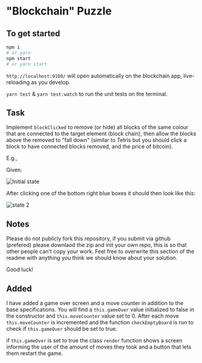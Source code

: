 # "Blockchain" Puzzle

## To get started

```sh
npm i
# or yarn
npm start
# or yarn start
```

`http://localhost:9100/` will open automatically on the blockchain app, live-reloading as you develop.

`yarn test` & `yarn test:watch` to run the unit tests on the terminal.

## Task

Implement `blockClicked` to remove (or hide) all blocks of the same colour that are connected to the target element (block chain), then allow the blocks above the removed to "fall down" (similar to Tetris but you should click a block to have connected blocks removed, and the price of bitcoin).

E.g.,

Given:

![Initial state](https://trottski.s3.amazonaws.com/snaps/initial.jpg)

After clicking one of the bottom right blue boxes it should then look
like this:

![state 2](https://trottski.s3.amazonaws.com/snaps/stage2.jpg)

## Notes

Please do not publicly fork this repository, if you submit via github (prefered) please downlaod the zip and init your own repo, this is so that other people can't copy your work.
Feel free to overwrite this section of the readme with anything you think we should know about your solution.

Good luck!

## Added

I have added a game over screen and a move counter in addition to the base specifications. You will find a `this.gameOver` value initialized to false in the constructor and `this.moveCounter` value set to 0. After each move `this.moveCounter` is incremented and the function `checkEmptyBoard` is run to check if `this.gameOver` should be set to true.

if `this.gameOver` is set to true the class `render` function shows a screen informing the user of the amount of moves they took and a button that lets them restart the game.
